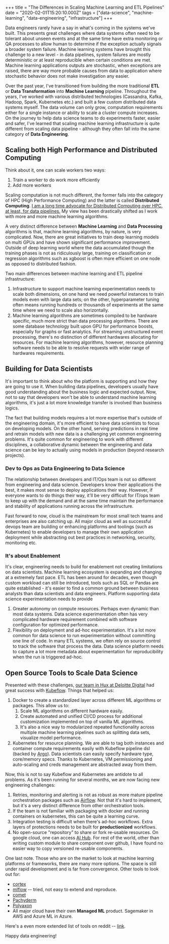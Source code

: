 +++
title = "The Differences in Scaling Machine Learning and ETL Pipelines"
date = "2020-02-01T15:20:10.000Z"
tags = ["data-science", "machine-learning", "data-engineering", "infrastructure"]
+++

Data engineers rarely have a say in what's coming in the systems we've built. This presents great challenges where data systems often need to be tolerant about unseen events and at the same time have extra monitoring or QA processes to allow human to determine if the exception actually signals a broader system failure. Machine learning systems have brought this challenge to a new level - in data pipelines, system failures are mostly deterministic or at least reproducible when certain conditions are met. Machine learning applications outputs are stochastic, when exceptions are raised, there are way more probable causes from data to application where stochastic behavior does not make investigation any easier.

Over the past year, I've transitioned from building the more traditional **ETL** or **Data Transformation** into **Machine Learning** pipeline. Throughout the years, I've worked with various distributed technologies (Cassandra, Kafka, Hadoop, Spark, Kubernetes etc.) and built a few custom distributed data systems myself. The data volume can only grow, computation requirements either for a single instance or ability to scale a cluster compute increases. On the journey to help data science teams to do experiments faster, easier and safer, I've learned that scaling machine learning infrastructure is quite different from scaling data pipeline - although they often fall into the same category of **Data Engineering**.

## Scaling both High Performance and Distributed Computing

Think about it, one can scale workers two ways:
1. Train a worker to do work more efficiently
2. Add more workers

Scaling computation is not much different, the former falls into the category of HPC (High Performance Computing) and the latter is called **Distributed Computing**. [I am a long time advocate for Distributed Computing over HPC, at least, for data pipelines.](/post/2018-04-21-good-data-pipelines/#the-granular-the-better) My view has been drastically shifted as I work with more and more machine learning algorithms.

A very distinct difference between **Machine Learning** and **Data Processing** algorithms is that, machine learning algorithms, by nature, is very complicated. Now, there are great initiatives to train deep learning models on multi GPUs and have shown significant performance improvement. Outside of deep learning world where the data accumulated though the training phases is not as ridiculously large, training on classification or regression algorithms such as xgboost is often more efficient on one node as opposed to distributed fashion.

Two main differences between machine learning and ETL pipeline infrastructure:

1. Infrastructure to support machine learning experimentation needs to scale both dimensions, on one hand we need powerful instances to train models even with large data sets; on the other, hyperparameter tuning often means running hundreds or thousands of experiments at the same time where we need to scale also horizontally.
2. Machine learning algorithms are sometimes compiled to be hardware specific, much more strict than data processing algorithms. There are some database technology built upon GPU for performance boosts, especially for graphs or fast analytics. For streaming unstructured event processing, there's no distinction of different hardwares allocating for resources. For machine learning algorithms, however, resource planning software needs to be able to resolve requests with wider range of hardwares requirements.

## Building for Data Scientists

It's important to think about who the platform is supporting and how they are going to use it. When building data pipelines, developers usually have good understanding about the business logic and expected output. Now, not to say that developers won't be able to understand machine learning algorithms, it's just a lot more knowledge transfer is involved than business logics.

The fact that building models requires a lot more expertise that's outside of the engineering domain, it's more efficient to have data scientists to focus on developing models. On the other hand, serving predictions in real time and retrain models with new data is a challenging yet common engineering problems. It's quite common for engineering to work with different disciplines, a collaborative dynamic between the engineering and data science can be key to actually using models in production (beyond research projects).

### Dev to Ops as Data Engineering to Data Science

The relationship between developers and IT/Ops team is not so different from engineering and data science. Developers know their applications the best, it makes most sense to deploy applications their way. However, if everyone wants to do things their way, it'll be very difficult for IT/ops team to keep up with the demand and at the same time maintain the performance and stability of applications running across the infrastructure.

Fast forward to now, cloud is the mainstream for most small tech teams and enterprises are also catching up. All major cloud as well as successful devops team are building or enhancing platforms and toolings (such as Kubernetes) to enable developers to manage their own application deployment while abstracting out best practices in networking, security, monitoring etc.

### It's about Enablement

It's clear, engineering needs to build for enablement not creating limitations on data scientists. Machine learning ecosystem is expanding and changing at a extremely fast pace. ETL has been around for decades, even though custom workload can still be introduced, tools such as SQL or Pandas are quite established - it's easier to find a common ground between business analysts than data scientists and data engineers. Platform supporting data science experimentation needs to provide

1. Greater autonomy on compute resources. Perhaps even dynamic than most data systems. Data science experimentation often has very complicated hardware requirement combined with software configuration for optimized performance.
2. Flexibility on deployment and ad-hoc experimentation. It's a lot more common for data science to run experimentation without committing one line of code. In many ETL systems, we often rely on source control to track the software that process the data. Data science platform needs to capture a lot more metadata about experimentation for reproducibility when the run is triggered ad-hoc.

## Open Source Tools to Scale Data Science

Presented with these challenges, [our team in Hux at Deloitte Digital](https://www.deloittedigital.com/us/en/offerings/customer-led-marketing/advertising--marketing-and-commerce/hux.html) had great success with [Kubeflow](https://www.kubeflow.org/). Things that helped us:

1. Docker to create a standardized layer across different ML algorithms or packages. This allow us to:
   1. Scale ML algorithms on different hardware easily.
   2. Create automated and unified CI/CD process for additional customization implemented on top of vanilla ML algorithms.
   3. It's also a nice way to modularized repeated functionality across multiple machine learning pipelines such as splitting data sets, visualize model performance.
2. Kubernetes for resource planning. We are able to tag both instances and container compute requirements easily with Kubeflow pipeline dsl (backed by [Argo](https://argoproj.github.io/argo/)). Data scientists can easily specify hardware type, core/memory specs. Thanks to Kubernetes, VM permissioning and auto-scaling and creds management are abstracted away from them.

Now, this is not to say Kubeflow and Kubernetes are antidote to all problems. As it's been running for several months, we are now facing new engineering challenges:

1. Retries, monitoring and alerting is not as robust as more mature pipeline orchestration packages such as [Airflow](https://airflow.apache.org/). Not that it's hard to implement, but it's a very distinct difference from other orchestration tools.
2. If the team is not familiar with packaging with docker and running containers on kubernetes, this can be quite a learning curve.
3. Integration testing is difficult when there's ad-hoc workflows. Extra layers of protections needs to be built for **productionized** workflows.
4. No open-source "repository" to share or fork re-usable resources. On google cloud, one can access [AI Hub](https://cloud.google.com/ai-hub/). For rest of the world, other than writing custom module to share component over github, I have found no easier way to copy versioned re-usable components.

One last note. Those who are on the market to look at machine learning platforms or frameworks, there are many more options. The space is still under rapid development and is far from convergence. Other tools to look out for:

* [cortex](https://github.com/cortexlabs/cortex)
* [mlflow](https://mlflow.org/) -- tried, not easy to extend and reproduce.
* [comet](https://www.comet.ml/)
* [Pachyderm](https://www.pachyderm.com/)
* [Polyaxon](https://polyaxon.com/)
* All major cloud have their own **Managed ML** product. Sagemaker in AWS and Azure ML in Azure.

Here's a even more extended list of tools on reddit -- [link](https://www.reddit.com/r/MachineLearning/comments/bx0apm/d_how_do_you_manage_your_machine_learning/).

Happy data engineering!